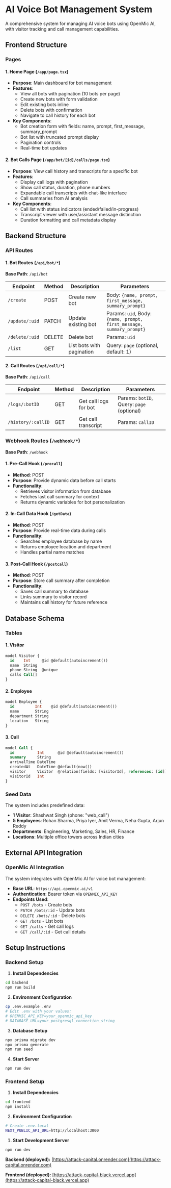 # AI Voice Bot Management System

A comprehensive system for managing AI voice bots using OpenMic AI, with visitor tracking and call management capabilities.


## Frontend Structure

### Pages

#### 1. **Home Page** (`/app/page.tsx`)
- **Purpose**: Main dashboard for bot management
- **Features**:
  - View all bots with pagination (10 bots per page)
  - Create new bots with form validation
  - Edit existing bots inline
  - Delete bots with confirmation
  - Navigate to call history for each bot
- **Key Components**:
  - Bot creation form with fields: name, prompt, first_message, summary_prompt
  - Bot list with truncated prompt display
  - Pagination controls
  - Real-time bot updates

#### 2. **Bot Calls Page** (`/app/bot/[id]/calls/page.tsx`)
- **Purpose**: View call history and transcripts for a specific bot
- **Features**:
  - Display call logs with pagination
  - Show call status, duration, phone numbers
  - Expandable call transcripts with chat-like interface
  - Call summaries from AI analysis
- **Key Components**:
  - Call list with status indicators (ended/failed/in-progress)
  - Transcript viewer with user/assistant message distinction
  - Duration formatting and call metadata display

## Backend Structure

### API Routes

#### 1. **Bot Routes** (`/api/bot/*`)

**Base Path**: `/api/bot`

| Endpoint | Method | Description | Parameters |
|----------|--------|-------------|------------|
| `/create` | POST | Create new bot | Body: `{name, prompt, first_message, summary_prompt}` |
| `/update/:uid` | PATCH | Update existing bot | Params: `uid`, Body: `{name, prompt, first_message, summary_prompt}` |
| `/delete/:uid` | DELETE | Delete bot | Params: `uid` |
| `/list` | GET | List bots with pagination | Query: `page` (optional, default: 1) |

#### 2. **Call Routes** (`/api/call/*`)

**Base Path**: `/api/call`

| Endpoint | Method | Description | Parameters |
|----------|--------|-------------|------------|
| `/logs/:botID` | GET | Get call logs for bot | Params: `botID`, Query: `page` (optional) |
| `/history/:callID` | GET | Get call transcript | Params: `callID` |

### Webhook Routes (`/webhook/*`)

**Base Path**: `/webhook`

#### 1. **Pre-Call Hook** (`/precall`)
- **Method**: POST
- **Purpose**: Provide dynamic data before call starts
- **Functionality**:
  - Retrieves visitor information from database
  - Fetches last call summary for context
  - Returns dynamic variables for bot personalization

#### 2. **In-Call Data Hook** (`/getData`)
- **Method**: POST
- **Purpose**: Provide real-time data during calls
- **Functionality**:
  - Searches employee database by name
  - Returns employee location and department
  - Handles partial name matches

#### 3. **Post-Call Hook** (`/postcall`)
- **Method**: POST
- **Purpose**: Store call summary after completion
- **Functionality**:
  - Saves call summary to database
  - Links summary to visitor record
  - Maintains call history for future reference


##  Database Schema

### Tables

#### 1. **Visitor**
```sql
model Visitor {
  id    Int     @id @default(autoincrement())
  name  String
  phone String  @unique
  calls Call[]
}
```

#### 2. **Employee**
```sql
model Employee {
  id         Int    @id @default(autoincrement())
  name       String
  department String
  location   String
}
```

#### 3. **Call**
```sql
model Call {
  id          Int      @id @default(autoincrement())
  summary     String
  arrivalTime DateTime
  createdAt   DateTime @default(now())
  visitor     Visitor  @relation(fields: [visitorId], references: [id])
  visitorId   Int
}
```

### Seed Data

The system includes predefined data:
- **1 Visitor**: Shashwat Singh (phone: "web_call")
- **5 Employees**: Rohan Sharma, Priya Iyer, Amit Verma, Neha Gupta, Arjun Reddy
- **Departments**: Engineering, Marketing, Sales, HR, Finance
- **Locations**: Multiple office towers across Indian cities

##  External API Integration

### OpenMic AI Integration

The system integrates with OpenMic AI for voice bot management:

- **Base URL**: `https://api.openmic.ai/v1`
- **Authentication**: Bearer token via `OPENMIC_API_KEY`
- **Endpoints Used**:
  - `POST /bots` - Create bots
  - `PATCH /bots/:id` - Update bots  
  - `DELETE /bots/:id` - Delete bots
  - `GET /bots` - List bots
  - `GET /calls` - Get call logs
  - `GET /call/:id` - Get call details

## Setup Instructions

### Backend Setup

1. **Install Dependencies**
```bash
cd backend
npm run build
```

2. **Environment Configuration**
```bash
cp .env.example .env
# Edit .env with your values:
# OPENMIC_API_KEY=your_openmic_api_key
# DATABASE_URL=your_postgresql_connection_string
```

3. **Database Setup**
```bash
npx prisma migrate dev
npx prisma generate
npm run seed
```

4. **Start Server**
```bash
npm run dev
```

### Frontend Setup

1. **Install Dependencies**
```bash
cd frontend
npm install
```

2. **Environment Configuration**
```bash
# Create .env.local
NEXT_PUBLIC_API_URL=http://localhost:3000
```

1. **Start Development Server**
```bash
npm run dev
```


**Backend (deployed):** [https://attack-capital.onrender.com](https://attack-capital.onrender.com)
 
**Frontend (deployed):** [https://attack-capital-black.vercel.app](https://attack-capital-black.vercel.app)
